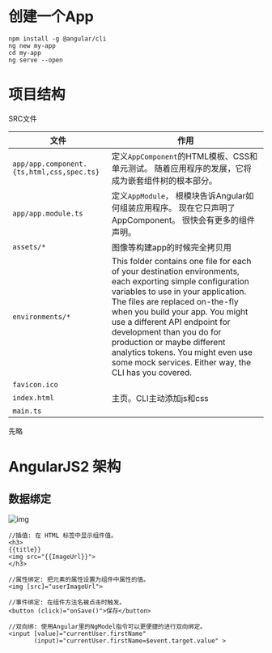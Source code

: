 # 创建一个App

```
npm install -g @angular/cli
ng new my-app
cd my-app
ng serve --open
```

# 项目结构

SRC文件

| 文件                                       | 作用                                       |
| ---------------------------------------- | ---------------------------------------- |
| `app/app.component.{ts,html,css,spec.ts}` | 定义`AppComponent`的HTML模板、CSS和单元测试。 随着应用程序的发展，它将成为嵌套组件树的根本部分。 |
| `app/app.module.ts`                      | 定义`AppModule`， 根模块告诉Angular如何组装应用程序。 现在它只声明了AppComponent。 很快会有更多的组件声明。 |
| `assets/*`                               | 图像等构建app的时候完全拷贝用                         |
| `environments/*`                         | This folder contains one file for each of your destination environments, each exporting simple configuration variables to use in your application. The files are replaced on-the-fly when you build your app. You might use a different API endpoint for development than you do for production or maybe different analytics tokens. You might even use some mock services. Either way, the CLI has you covered. |
| `favicon.ico`                            |                                          |
| `index.html`                             | 主页。CLI主动添加js和css                         |
| `main.ts`                                |                                          |

先略

# AngularJS2 架构

## 数据绑定

![img](http://www.runoob.com/wp-content/uploads/2016/09/databinding.png)

```
//插值: 在 HTML 标签中显示组件值。
<h3>
{{title}}
<img src="{{ImageUrl}}">
</h3>

//属性绑定: 把元素的属性设置为组件中属性的值。
<img [src]="userImageUrl">

//事件绑定: 在组件方法名被点击时触发。
<button (click)="onSave()">保存</button>

//双向绑: 使用Angular里的NgModel指令可以更便捷的进行双向绑定。
<input [value]="currentUser.firstName"
       (input)="currentUser.firstName=$event.target.value" >
```

